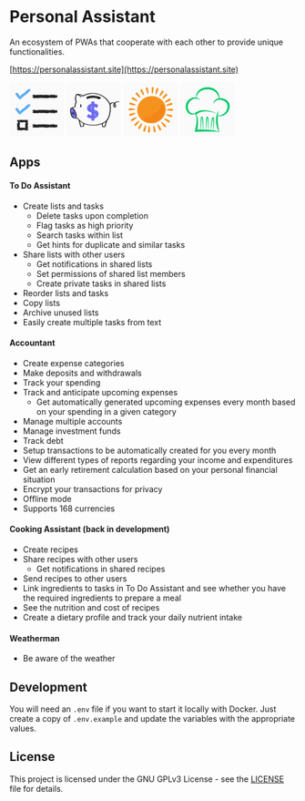 # Personal Assistant

An ecosystem of PWAs that cooperate with each other to provide unique functionalities.

[https://personalassistant.site](https://personalassistant.site)

[![alt text](./src/Web/Clients/to-do-assistant2/static/images/icons/app-icon-x96.png)](https://personalassistant.site/home/to-do-assistant)
[![alt text](./src/Web/Clients/accountant2/static/images/icons/app-icon-x96.png)](https://personalassistant.site/home/accountant)
[![alt text](./src/Web/Clients/weatherman/static/images/icons/app-icon-x96.png)](https://personalassistant.site/home/weatherman)
[![alt text](./src/Web/Clients/cooking-assistant/src/static/images/icons/app-icon-x96.png)](https://personalassistant.site/home/cooking-assistant)

## Apps

#### To Do Assistant

- Create lists and tasks
  - Delete tasks upon completion
  - Flag tasks as high priority
  - Search tasks within list
  - Get hints for duplicate and similar tasks
- Share lists with other users
  - Get notifications in shared lists
  - Set permissions of shared list members
  - Create private tasks in shared lists
- Reorder lists and tasks
- Copy lists
- Archive unused lists
- Easily create multiple tasks from text

#### Accountant

- Create expense categories
- Make deposits and withdrawals
- Track your spending
- Track and anticipate upcoming expenses
  - Get automatically generated upcoming expenses every month based on your spending in a given category
- Manage multiple accounts
- Manage investment funds
- Track debt
- Setup transactions to be automatically created for you every month
- View different types of reports regarding your income and expenditures
- Get an early retirement calculation based on your personal financial situation
- Encrypt your transactions for privacy
- Offline mode
- Supports 168 currencies

#### Cooking Assistant (back in development)

- Create recipes
- Share recipes with other users
  - Get notifications in shared recipes
- Send recipes to other users
- Link ingredients to tasks in To Do Assistant and see whether you have the required ingredients to prepare a meal
- See the nutrition and cost of recipes
- Create a dietary profile and track your daily nutrient intake

#### Weatherman

- Be aware of the weather

## Development

You will need an `.env` file if you want to start it locally with Docker. Just create a copy of `.env.example` and update the variables with the appropriate values.

## License

This project is licensed under the GNU GPLv3 License - see the [LICENSE](LICENSE) file for details.
